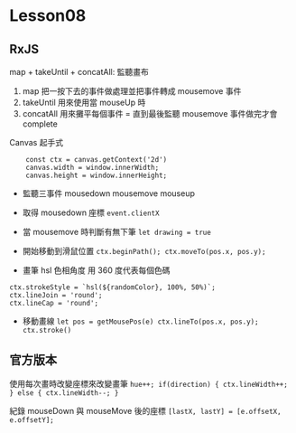 # Lesson08

## RxJS

map + takeUntil + concatAll: 監聽畫布

1. map 把一按下去的事件做處理並把事件轉成 mousemove 事件
2. takeUntil 用來使用當 mouseUp 時
3. concatAll 用來攤平每個事件 = 直到最後監聽 mousemove 事件做完才會 complete

Canvas 起手式

```const canvas = document.getElementById('draw')
    const ctx = canvas.getContext('2d')
    canvas.width = window.innerWidth;
    canvas.height = window.innerHeight;
```

-   監聽三事件
    mousedown
    mousemove
    mouseup

-   取得 mousedown 座標
    `event.clientX`

-   當 mousemove 時判斷有無下筆
    `let drawing = true`

-   開始移動到滑鼠位置
    `ctx.beginPath(); ctx.moveTo(pos.x, pos.y);`

-   畫筆
    hsl 色相角度 用 360 度代表每個色碼

```
ctx.strokeStyle = `hsl(${randomColor}, 100%, 50%)`;
ctx.lineJoin = 'round';
ctx.lineCap = 'round';
```

-   移動畫線
    `let pos = getMousePos(e) ctx.lineTo(pos.x, pos.y); ctx.stroke()`

## 官方版本

使用每次畫時改變座標來改變畫筆
`hue++; if(direction) { ctx.lineWidth++; } else { ctx.lineWidth--; }`

紀錄 mouseDown 與 mouseMove 後的座標
`[lastX, lastY] = [e.offsetX, e.offsetY];`
